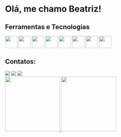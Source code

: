 # Olá, me chamo Beatriz! 

## Ferramentas e Tecnologias

 <img src="https://cdn.jsdelivr.net/gh/devicons/devicon@latest/icons/html5/html5-original-wordmark.svg" width="40" height="40"/>
 <img src="https://cdn.jsdelivr.net/gh/devicons/devicon@latest/icons/css3/css3-original-wordmark.svg" width="40" height="40" />
 <img src="https://cdn.jsdelivr.net/gh/devicons/devicon@latest/icons/mysql/mysql-original-wordmark.svg" width="40" height="40" />   
 <img src="https://cdn.jsdelivr.net/gh/devicons/devicon@latest/icons/figma/figma-original.svg" width="40" height="40"/>
 <img src="https://cdn.jsdelivr.net/gh/devicons/devicon@latest/icons/git/git-original-wordmark.svg" width="40" height="40"/>
 <img src="https://cdn.jsdelivr.net/gh/devicons/devicon@latest/icons/javascript/javascript-original.svg" width="40" height="40"/>
 <img src="https://cdn.jsdelivr.net/gh/devicons/devicon@latest/icons/kotlin/kotlin-original-wordmark.svg" width="40" height="40"/>
 <img src="https://cdn.jsdelivr.net/gh/devicons/devicon@latest/icons/python/python-original-wordmark.svg" width="40" height="40"/>
          
## Contatos:

<div>
<a href="https://instagram.com/seu-usuário-instagram-aqui" target="_blank"><img loading="lazy" src="https://img.shields.io/badge/-Instagram-%23E4405F?style=for-the-badge&logo=instagram&logoColor=white" target="_blank"></a>
<a href = "mailto:rodbia0510@gmil.com"><img loading="lazy" src="https://img.shields.io/badge/Gmail-D14836?style=for-the-badge&logo=gmail&logoColor=white" target="_blank"></a>
<a href="www.linkedin.com/in/beatriz-rodrigues-5949a8294" target="_blank"><img loading="lazy" src="https://img.shields.io/badge/-LinkedIn-%230077B5?style=for-the-badge&logo=linkedin&logoColor=white" target="_blank"></a>   
</div>

<div>
<a href="https://github.com/seu-usuário-aqui">
<img loading="lazy" height="180em" src="https://github-readme-stats.vercel.app/api/top-langs/?27111&layout=compact&langs_count=7&theme=dracula"/>
<img loading="lazy" height="180em" src="https://github-readme-stats.vercel.app/api?triz27111&show_icons=true&theme=dracula&include_all_commits=true&count_private=true"/>
</div>
          
          

